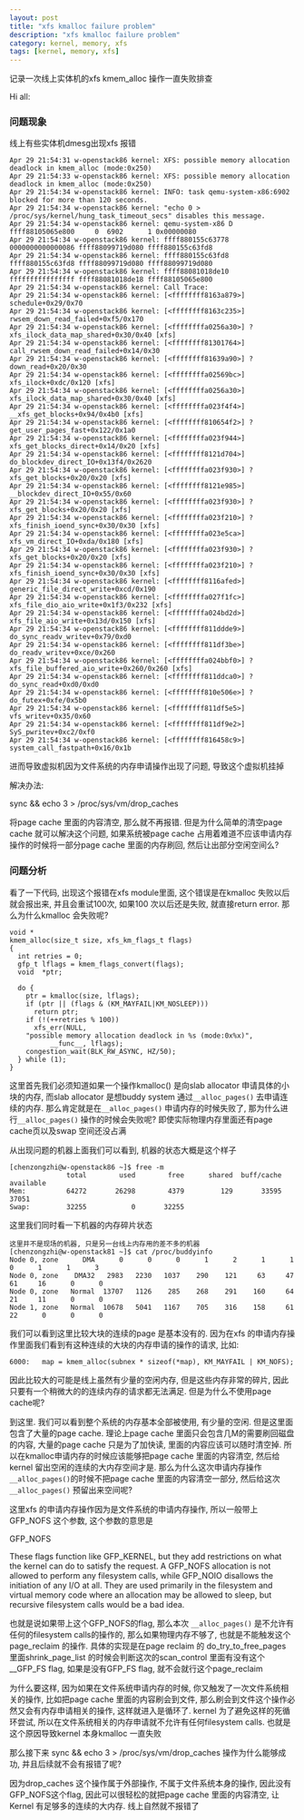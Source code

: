 ```yaml
---
layout: post
title: "xfs kmalloc failure problem"
description: "xfs kmalloc failure problem"
category: kernel, memory, xfs
tags: [kernel, memory, xfs]
---
```


记录一次线上实体机的xfs kmem_alloc 操作一直失败排查

Hi all:


### 问题现象

线上有些实体机dmesg出现xfs 报错

```
Apr 29 21:54:31 w-openstack86 kernel: XFS: possible memory allocation deadlock in kmem_alloc (mode:0x250)
Apr 29 21:54:33 w-openstack86 kernel: XFS: possible memory allocation deadlock in kmem_alloc (mode:0x250)
Apr 29 21:54:34 w-openstack86 kernel: INFO: task qemu-system-x86:6902 blocked for more than 120 seconds.
Apr 29 21:54:34 w-openstack86 kernel: "echo 0 > /proc/sys/kernel/hung_task_timeout_secs" disables this message.
Apr 29 21:54:34 w-openstack86 kernel: qemu-system-x86 D ffff88105065e800     0  6902      1 0x00000080
Apr 29 21:54:34 w-openstack86 kernel: ffff880155c63778 0000000000000086 ffff88099719d080 ffff880155c63fd8
Apr 29 21:54:34 w-openstack86 kernel: ffff880155c63fd8 ffff880155c63fd8 ffff88099719d080 ffff88099719d080
Apr 29 21:54:34 w-openstack86 kernel: ffff88081018de10 ffffffffffffffff ffff88081018de18 ffff88105065e800
Apr 29 21:54:34 w-openstack86 kernel: Call Trace:
Apr 29 21:54:34 w-openstack86 kernel: [<ffffffff8163a879>] schedule+0x29/0x70
Apr 29 21:54:34 w-openstack86 kernel: [<ffffffff8163c235>] rwsem_down_read_failed+0xf5/0x170
Apr 29 21:54:34 w-openstack86 kernel: [<ffffffffa0256a30>] ? xfs_ilock_data_map_shared+0x30/0x40 [xfs]
Apr 29 21:54:34 w-openstack86 kernel: [<ffffffff81301764>] call_rwsem_down_read_failed+0x14/0x30
Apr 29 21:54:34 w-openstack86 kernel: [<ffffffff81639a90>] ? down_read+0x20/0x30
Apr 29 21:54:34 w-openstack86 kernel: [<ffffffffa02569bc>] xfs_ilock+0xdc/0x120 [xfs]
Apr 29 21:54:34 w-openstack86 kernel: [<ffffffffa0256a30>] xfs_ilock_data_map_shared+0x30/0x40 [xfs]
Apr 29 21:54:34 w-openstack86 kernel: [<ffffffffa023f4f4>] __xfs_get_blocks+0x94/0x4b0 [xfs]
Apr 29 21:54:34 w-openstack86 kernel: [<ffffffff810654f2>] ? get_user_pages_fast+0x122/0x1a0
Apr 29 21:54:34 w-openstack86 kernel: [<ffffffffa023f944>] xfs_get_blocks_direct+0x14/0x20 [xfs]
Apr 29 21:54:34 w-openstack86 kernel: [<ffffffff8121d704>] do_blockdev_direct_IO+0x13f4/0x2620
Apr 29 21:54:34 w-openstack86 kernel: [<ffffffffa023f930>] ? xfs_get_blocks+0x20/0x20 [xfs]
Apr 29 21:54:34 w-openstack86 kernel: [<ffffffff8121e985>] __blockdev_direct_IO+0x55/0x60
Apr 29 21:54:34 w-openstack86 kernel: [<ffffffffa023f930>] ? xfs_get_blocks+0x20/0x20 [xfs]
Apr 29 21:54:34 w-openstack86 kernel: [<ffffffffa023f210>] ? xfs_finish_ioend_sync+0x30/0x30 [xfs]
Apr 29 21:54:34 w-openstack86 kernel: [<ffffffffa023e5ca>] xfs_vm_direct_IO+0xda/0x180 [xfs]
Apr 29 21:54:34 w-openstack86 kernel: [<ffffffffa023f930>] ? xfs_get_blocks+0x20/0x20 [xfs]
Apr 29 21:54:34 w-openstack86 kernel: [<ffffffffa023f210>] ? xfs_finish_ioend_sync+0x30/0x30 [xfs]
Apr 29 21:54:34 w-openstack86 kernel: [<ffffffff8116afed>] generic_file_direct_write+0xcd/0x190
Apr 29 21:54:34 w-openstack86 kernel: [<ffffffffa027f1fc>] xfs_file_dio_aio_write+0x1f3/0x232 [xfs]
Apr 29 21:54:34 w-openstack86 kernel: [<ffffffffa024bd2d>] xfs_file_aio_write+0x13d/0x150 [xfs]
Apr 29 21:54:34 w-openstack86 kernel: [<ffffffff811ddde9>] do_sync_readv_writev+0x79/0xd0
Apr 29 21:54:34 w-openstack86 kernel: [<ffffffff811df3be>] do_readv_writev+0xce/0x260
Apr 29 21:54:34 w-openstack86 kernel: [<ffffffffa024bbf0>] ? xfs_file_buffered_aio_write+0x260/0x260 [xfs]
Apr 29 21:54:34 w-openstack86 kernel: [<ffffffff811ddca0>] ? do_sync_read+0xd0/0xd0
Apr 29 21:54:34 w-openstack86 kernel: [<ffffffff810e506e>] ? do_futex+0xfe/0x5b0
Apr 29 21:54:34 w-openstack86 kernel: [<ffffffff811df5e5>] vfs_writev+0x35/0x60
Apr 29 21:54:34 w-openstack86 kernel: [<ffffffff811df9e2>] SyS_pwritev+0xc2/0xf0
Apr 29 21:54:34 w-openstack86 kernel: [<ffffffff816458c9>] system_call_fastpath+0x16/0x1b
```

进而导致虚拟机因为文件系统的内存申请操作出现了问题, 导致这个虚拟机挂掉

解决办法:

sync && echo 3 > /proc/sys/vm/drop_caches

将page cache 里面的内容清空, 那么就不再报错. 但是为什么简单的清空page cache 就可以解决这个问题, 如果系统被page cache 占用着难道不应该申请内存操作的时候将一部分page cache 里面的内存刷回, 然后让出部分空闲空间么?



### 问题分析

看了一下代码, 出现这个报错在xfs module里面, 这个错误是在kmalloc 失败以后就会报出来, 并且会重试100次, 如果100 次以后还是失败, 就直接return error. 那么为什么kmalloc 会失败呢?

```
void *
kmem_alloc(size_t size, xfs_km_flags_t flags)
{
  int retries = 0;
  gfp_t lflags = kmem_flags_convert(flags);
  void  *ptr;

  do {
    ptr = kmalloc(size, lflags);
    if (ptr || (flags & (KM_MAYFAIL|KM_NOSLEEP)))
      return ptr;
    if (!(++retries % 100))
      xfs_err(NULL,
    "possible memory allocation deadlock in %s (mode:0x%x)",
          __func__, lflags);
    congestion_wait(BLK_RW_ASYNC, HZ/50);
  } while (1);
}
```

这里首先我们必须知道如果一个操作kmalloc() 是向slab allocator 申请具体的小块的内存, 而slab allocator 是想buddy system 通过`__alloc_pages()` 去申请连续的内存. 那么肯定就是在`__alloc_pages()` 申请内存的时候失败了, 那为什么进行`__alloc_pages()` 操作的时候会失败呢? 即使实际物理内存里面还有page cache页以及swap 空间还没占满

从出现问题的机器上面我们可以看到, 机器的状态大概是这个样子

```
[chenzongzhi@w-openstack86 ~]$ free -m
              total        used        free      shared  buff/cache   available
Mem:          64272       26298        4379         129       33595       37051
Swap:         32255           0       32255
```

这里我们同时看一下机器的内存碎片状态

```
这里并不是现场的机器, 只是另一台线上内存用的差不多的机器 
[chenzongzhi@w-openstack81 ~]$ cat /proc/buddyinfo
Node 0, zone      DMA      0      0      0      1      2      1      1      0      1      1      3
Node 0, zone    DMA32   2983   2230   1037    290    121     63     47     61     16      0      0
Node 0, zone   Normal  13707   1126    285    268    291    160     64     21     11      0      0
Node 1, zone   Normal  10678   5041   1167    705    316    158     61     22      0      0      0
```

我们可以看到这里比较大块的连续的page 是基本没有的. 因为在xfs 的申请内存操作里面我们看到有这种连续的大块的内存申请的操作的请求,  比如:

```
6000:   map = kmem_alloc(subnex * sizeof(*map), KM_MAYFAIL | KM_NOFS);
```

因此比较大的可能是线上虽然有少量的空闲内存, 但是这些内存非常的碎片, 因此只要有一个稍微大的的连续内存的请求都无法满足. 但是为什么不使用page cache呢?

到这里. 我们可以看到整个系统的内存基本全部被使用, 有少量的空闲. 但是这里面包含了大量的page cache. 理论上page cache 里面只会包含几M的需要刷回磁盘的内容, 大量的page cache 只是为了加快读, 里面的内容应该可以随时清空掉. 所以在kmalloc申请内存的时候应该能够把page cache 里面的内容清空, 然后给kernel 留出空闲的连续的大内存空间才是. 那么为什么这次申请内存操作`__alloc_pages()`的时候不把page cache 里面的内容清空一部分, 然后给这次`__alloc_pages()` 预留出来空间呢?

这里xfs 的申请内存操作因为是文件系统的申请内存操作, 所以一般带上GFP_NOFS 这个参数, 这个参数的意思是

GFP_NOFS

These flags function like GFP_KERNEL, but they add restrictions on what the kernel can do to satisfy the request. A GFP_NOFS allocation is not allowed to perform any filesystem calls, while GFP_NOIO disallows the initiation of any I/O at all. They are used primarily in the filesystem and virtual memory code where an allocation may be allowed to sleep, but recursive filesystem calls would be a bad idea.

也就是说如果带上这个GFP_NOFS的flag, 那么本次 `__alloc_pages()` 是不允许有任何的filesystem calls的操作的, 那么如果物理内存不够了, 也就是不能触发这个page_reclaim 的操作. 具体的实现是在page reclaim 的 do_try_to_free_pages 里面shrink_page_list 的时候会判断这次的scan_control 里面有没有这个 __GFP_FS flag, 如果是没有GFP_FS flag, 就不会就行这个page_reclaim

为什么要这样, 因为如果在文件系统申请内存的时候, 你又触发了一次文件系统相关的操作, 比如把page cache 里面的内容刷会到文件, 那么刷会到文件这个操作必然又会有内存申请相关的操作, 这样就进入是循环了. kernel 为了避免这样的死循环尝试, 所以在文件系统相关的内存申请就不允许有任何filesystem calls. 也就是这个原因导致kernel 本身kmalloc 一直失败

那么接下来 sync && echo 3 > /proc/sys/vm/drop_caches 操作为什么能够成功, 并且后续就不会有报错了呢?

因为drop_caches 这个操作属于外部操作, 不属于文件系统本身的操作, 因此没有GFP_NOFS这个flag, 因此可以很轻松的就把page cache 里面的内容清空, 让Kernel 有足够多的连续的大内存. 线上自然就不报错了

